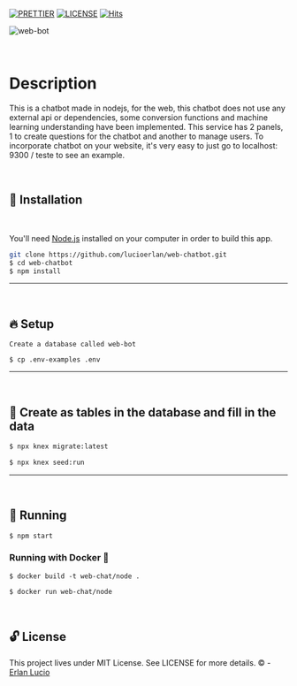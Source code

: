 [![PRETTIER](https://img.shields.io/badge/code_style-prettier-ff69b4.svg?style=flat-square)](https://gitter.im/jlongster/prettie)
[![LICENSE](https://img.shields.io/github/license/arshadkazmi42/awesome-github-init.svg)](https://github.com/arshadkazmi42/awesome-github-init/LICENSE)
[![Hits](https://hits.seeyoufarm.com/api/count/incr/badge.svg?url=https%3A%2F%2Fgithub.com%2Flucioerlan%2FWeb-Chatbot&count_bg=%23E71A18&title_bg=%23555555&icon=dependabot.svg&icon_color=%23E7E7E7&title=views&edge_flat=false)](https://hits.seeyoufarm.com)

![web-bot](https://user-images.githubusercontent.com/67064886/93042515-9dce7e80-f625-11ea-8b70-22e08db73438.gif)

<br>

# Description

This is a chatbot made in nodejs, for the web, this chatbot does not use any external api or dependencies, some conversion functions and machine learning understanding have been implemented. This service has 2 panels, 1 to create questions for the chatbot and another to manage users. To incorporate chatbot on your website, it's very easy to just go to localhost: 9300 / teste to see an example.

 <br>

## 🔨 Installation

 <br>

You'll need [Node.js](https://nodejs.org) installed on your computer in order to build this app.

```bash
git clone https://github.com/lucioerlan/web-chatbot.git
$ cd web-chatbot
$ npm install
```

---

<br>

## 🔥 Setup

```
Create a database called web-bot
```

```
$ cp .env-examples .env
```

---

<br>

## 🙋 Create as tables in the database and fill in the data

```bash
$ npx knex migrate:latest
```

```bash
$ npx knex seed:run
```

---

<br>

## 🚀 Running

```
$ npm start
```

### Running with Docker 🐳

```
$ docker build -t web-chat/node .
```

```
$ docker run web-chat/node
```

<br>

## 🔓 License

This project lives under MIT License. See LICENSE for more details. © - [Erlan Lucio](https://www.linkedin.com/in/erlanlucio/)
